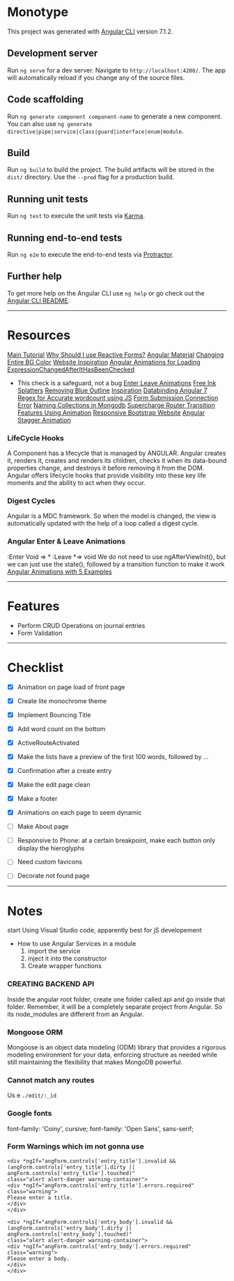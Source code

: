 # Monotype

This project was generated with [Angular CLI](https://github.com/angular/angular-cli) version 7.1.2.

## Development server

Run `ng serve` for a dev server. Navigate to `http://localhost:4200/`. The app will automatically reload if you change any of the source files.

## Code scaffolding

Run `ng generate component component-name` to generate a new component. You can also use `ng generate directive|pipe|service|class|guard|interface|enum|module`.

## Build

Run `ng build` to build the project. The build artifacts will be stored in the `dist/` directory. Use the `--prod` flag for a production build.

## Running unit tests

Run `ng test` to execute the unit tests via [Karma](https://karma-runner.github.io).

## Running end-to-end tests

Run `ng e2e` to execute the end-to-end tests via [Protractor](http://www.protractortest.org/).

## Further help

To get more help on the Angular CLI use `ng help` or go check out the [Angular CLI README](https://github.com/angular/angular-cli/blob/master/README.md).




---------------------------------------------------------------------------------------------------
# Resources
[Main Tutorial](https://appdividend.com/2018/11/04/angular-7-crud-example-mean-stack-tutorial/)
[Why Should I use Reactive Forms?](https://stackoverflow.com/questions/45255218/angular2-4-what-for-should-i-use-reactive-forms-when-there-is-built-in-formsmod)
[Angular Material](https://www.tutorialspoint.com/angular_material/angular_material_overview.htm)
[Changing Entire BG Color](https://stackoverflow.com/questions/46670795/how-to-change-whole-page-background-color-in-angular)
[Website Inspiration](https://relativityoftime.net/)
[Angular Animations for Loading](https://medium.com/@tomastrajan/how-to-style-angular-application-loading-with-angular-cli-like-a-boss-cdd4f5358554)
[ExpressionChangedAfterItHasBeenChecked](https://blog.angularindepth.com/everything-you-need-to-know-about-the-expressionchangedafterithasbeencheckederror-error-e3fd9ce7dbb4)
* This check is a safeguard, not a bug
[Enter Leave Animations](https://medium.freecodecamp.org/how-to-use-animation-with-angular-6-675b19bc3496)
[Free Ink Splatters](https://every-tuesday.com/freebie-mini-ink-splatter-textures/)
[Removing Blue Outline](https://gist.github.com/juliuscsurgo/4440047)
[Inspiration](https://medium.com/new-story)
[Databinding Angular 7](https://www.positronx.io/introduction-data-binding-angular-7/)
[Regex for Accurate wordcount using JS](https://stackoverflow.com/questions/4593565/regular-expression-for-accurate-word-count-using-javascript)
[Form Submission Connection Error](https://stackoverflow.com/questions/42531167/angular-2-form-submission-canceled-because-the-form-is-not-connected)
[Naming Collections in Mongodb](https://stackoverflow.com/questions/9868323/is-there-a-convention-to-name-collection-in-mongodb)
[Supercharge Router Transition Features Using Animation](https://medium.com/google-developer-experts/angular-supercharge-your-router-transitions-using-new-animation-features-v4-3-3eb341ede6c8)
[Responsive Bootstrap Website](https://www.youtube.com/watch?v=9cKsq14Kfsw)
[Angular Stagger Animation](https://www.youtube.com/watch?v=h-bUT5BMQrI)
### LifeCycle Hooks

A Component has a lifecycle that is managed by ANGULAR. Angular creates it, renders it, creates and renders its children, checks it when its data-bound properties change, and destroys it before removing it from the DOM. Angular offers lifecycle hooks that provide visibility into these key life moments and the ability to act when they occur.

### Digest Cycles 
Angular is a MDC framework. So when the model is changed, the view is automatically updated with the help of a loop called a digest cycle.

### Angular Enter & Leave Animations
:Enter Void => *
:Leave *=> void
We do not need to use ngAfterViewInit(), but we can just use the state(), followed by a transition function to make it work
[Angular Animations with 5 Examples](https://www.youtube.com/watch?v=mVqQDEtRBwA&t=95s)



---------------------------------------------------------------------------------------------------
# Features 
* Perform CRUD Operations on journal entries
* Form Validation 

---------------------------------------------------------------------------------------------------
# Checklist 

- [x] Animation on page load of front page
- [x] Create lite monochrome theme
- [x] Implement Bouncing Title 
- [x] Add word count on the bottom
- [x] ActiveRouteActivated
- [x] Make the lists have a preview of the first 100 words, followed by ...
- [x] Confirmation after a create entry
- [x] Make the edit page clean
- [x] Make a footer
- [x] Animations on each page to seem dynamic 
- [ ] Make About page
- [ ] Responsive to Phone: at a certain breakpoint, make each button only display the hieroglyphs
- [ ] Need custom favicons
- [ ] Decorate not found page


---------------------------------------------------------------------------------------------------
# Notes 
start Using Visual Studio code, apparently best for jS developement

* How to use Angular Services in a module 
    1. import the service 
    2. inject it into the constructor 
    3. Create wrapper functions

### CREATING BACKEND API
Inside the angular root folder, create one folder called api and go inside that folder. Remember, it will be a completely separate project from Angular. So its node_modules are different from an Angular.

### Mongoose ORM
Mongoose is an object data modeling (ODM) library that provides a rigorous modeling environment for your data, enforcing structure as needed while still maintaining the flexibility that makes MongoDB powerful. 


### Cannot match any routes 
Us e
`./edit/:_id`

### Google fonts 
font-family: 'Coiny', cursive;
font-family: 'Open Sans', sans-serif;


### Form Warnings which im not gonna use

```
<div *ngIf="angForm.controls['entry_title'].invalid && (angForm.controls['entry_title'].dirty || angForm.controls['entry_title'].touched)" 
class="alert alert-danger warning-container">
<div *ngIf="angForm.controls['entry_title'].errors.required" 
class="warning">
Please enter a title.
</div>
</div>

```

```
<div *ngIf="angForm.controls['entry_body'].invalid && (angForm.controls['entry_body'].dirty || angForm.controls['entry_body'].touched)" 
class="alert alert-danger warning-container">
<div *ngIf="angForm.controls['entry_body'].errors.required"
class="warning">
Please enter a body.
</div>
</div>


```

